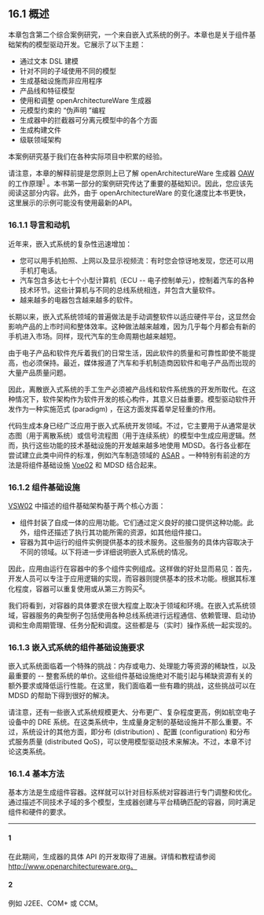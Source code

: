 ## 16.1 概述
本章包含第二个综合案例研究，一个来自嵌入式系统的例子。本章也是关于组件基础架构的模型驱动开发。它展示了以下主题：

- 通过文本 DSL 建模
- 针对不同的子域使用不同的模型
- 生成基础设施而非应用程序
- 产品线和特征模型
- 使用和调整 openArchitectureWare 生成器
- 元模型约束的 “伪声明 ”编程
- 生成器中的拦截器可分离元模型中的各个方面
- 生成构建文件
- 级联领域架构

本案例研究基于我们在各种实际项目中积累的经验。

请注意，本章的解释前提是您原则上已了解 openArchitectureWare 生成器 [OAW](../ref.md#oaw) 的工作原理<sup>[1](#1)</sup> 。本书第一部分的案例研究传达了重要的基础知识。因此，您应该先阅读这部分内容。此外，由于 openArchitectureWare 的变化速度比本书更快，这里展示的示例可能没有使用最新的API。

### 16.1.1 导言和动机
近年来，嵌入式系统的复杂性迅速增加：
- 您可以用手机拍照、上网以及显示视频流：有时您会惊讶地发现，您还可以用手机打电话。
- 汽车包含多达七十个小型计算机（ECU -- 电子控制单元），控制着汽车的各种技术环节。这些计算机与不同的总线系统相连，并包含大量软件。
- 越来越多的电器包含越来越多的软件。

长期以来，嵌入式系统领域的普遍做法是手动调整软件以适应硬件平台，这显然会影响产品的上市时间和整体效率。这种做法越来越难，因为几乎每个月都会有新的手机进入市场。同样，现代汽车的生命周期也越来越短。

由于电子产品和软件充斥着我们的日常生活，因此软件的质量和可靠性即使不能提高，也必须保持。最近，媒体报道了汽车和手机制造商因软件和电子产品而出现的大量产品质量问题。

因此，离散嵌入式系统的手工生产必须被产品线和软件系统族的开发所取代。在这种情况下，软件架构作为软件开发的核心构件，其意义日益重要。模型驱动软件开发作为一种实施范式 (paradigm) ，在这方面发挥着举足轻重的作用。

代码生成本身已经广泛应用于嵌入式系统开发领域。不过，它主要用于从通常是状态图（用于离散系统）或信号流程图（用于连续系统）的模型中生成应用逻辑。然而，执行这些功能的技术基础设施的开发越来越多地使用 MDSD。各行各业都在尝试建立此类中间件的标准，例如汽车制造领域的 [ASAR](../ref.md#asar) 。一种特别有前途的方法是将组件基础设施 [Voe02](../ref.md#voe02) 和 MDSD 结合起来。

### 16.1.2 组件基础设施
[VSW02](../ref.md#vsw02) 中描述的组件基础架构基于两个核心方面：
- 组件封装了自成一体的应用功能。它们通过定义良好的接口提供这种功能。此外，组件还描述了执行其功能所需的资源，如其他组件接口。
- 容器为其中运行的组件实例提供基本的技术服务。这些服务的具体内容取决于不同的领域。以下将进一步详细说明嵌入式系统的情况。

因此，应用由运行在容器中的多个组件实例组成。这样做的好处显而易见：首先，开发人员可以专注于应用逻辑的实现，而容器则提供基本的技术功能。根据其标准化程度，容器可以重复使用或从第三方购买<sup>[2](#2)</sup>。

我们将看到，对容器的具体要求在很大程度上取决于领域和环境。在嵌入式系统领域，容器服务的典型例子包括使用各种总线系统进行远程通信、依赖管理、启动协调和生命周期管理、任务分配和调度。这些都是与（实时）操作系统一起实现的。

### 16.1.3 嵌入式系统的组件基础设施要求
嵌入式系统面临着一个特殊的挑战：内存或电力、处理能力等资源的稀缺性，以及最重要的 -- 整套系统的单价。这些组件基础设施绝对不能引起与稀缺资源有关的额外要求或降低运行性能。在这里，我们面临着一些有趣的挑战，这些挑战可以在 MDSD 的帮助下得到很好的解决。

请注意，还有一些嵌入式系统规模更大、分布更广、复杂程度更高，例如航空电子设备中的 DRE 系统。在这类系统中，生成量身定制的基础设施并不那么重要。不过，系统设计的其他方面，即分布 (distribution) 、配置 (configuration) 和分布式服务质量 (distributed QoS)，可以使用模型驱动技术来解决。不过，本章不讨论这类系统。

### 16.1.4 基本方法
基本方法是生成组件容器。这样就可以针对目标系统对容器进行专门调整和优化。通过描述不同技术子域的多个模型，生成器创建与平台精确匹配的容器，同时满足组件和硬件的要求。

---
#### 1
在此期间，生成器的具体 API 的开发取得了进展。详情和教程请参阅 http://www.openarchitectureware.org。

#### 2
例如 J2EE、COM+ 或 CCM。
